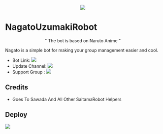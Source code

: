 <p align="center">
  <img src="https://telegra.ph/file/b3b43c1bb823788fe2c1a.jpg">
</p>

# NagatoUzumakiRobot

<p align="center">
 " The bot is based on Naruto Anime ”  
</p>




Nagato is a simple bot for making your group management easier and cool.

* Bot Link:  <a href="http://t.me/PainAkatsukiRobot" alt="FoundingtitanRobot"> <img src="https://img.shields.io/badge/-FoundingTitanRobot-red" /> </a>
* Update Channel: <a  href="https://t.me/NagatoUzumakiRobotUpdates/" alt="foundingtitanupdates"> <img src="https://img.shields.io/badge/-Update%20channel-lightgrey" /> </a>
* Support Group : <a href="https://t.me/NagatoUzumakiRobotSupport/" alt="foundingtitansupport"> <img src="https://img.shields.io/badge/!-Support%20Group-blue" /> </a>

## Credits 
* Goes To Sawada And All Other SaitamaRobot Helpers

## Deploy 
<a href="https://heroku.com/deploy?template=https://github.com/PAINBOI20082/FoundingTitanRobot"> <img src="https://img.shields.io/badge/-Deploy%20To%20Heroku-blueviolet" /> </a>
